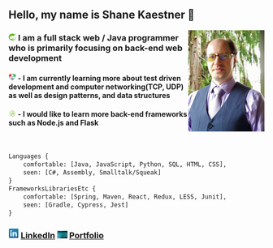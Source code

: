 ## Hello, my name is Shane Kaestner 🌇 
[<img align="right" src="images/Online-Shane.jpg" alt="My picture" title="Shane" width="150" height="200" />][portfolio]

### <img src="images/Spring.jpg" alt="Spring logo" title="Spring" width="15"> I am a full stack web / Java programmer who is primarily focusing on back-end web development

#### <img src="images/TDD.jpg" alt="Test Driven Development flow" title="red green refactor" width="15"> - I am currently learning more about test driven development and computer networking(TCP, UDP) as well as design patterns, and data structures

#### <img src="images/Node.png" alt="Node.js logo" title="Node" width="15"> - I would like to learn more back-end frameworks such as Node.js and Flask

<br />

```
Languages {
    comfortable: [Java, JavaScript, Python, SQL, HTML, CSS],
    seen: [C#, Assembly, Smalltalk/Squeak]
}
FrameworksLibrariesEtc {
    comfortable: [Spring, Maven, React, Redux, LESS, Junit],
    seen: [Gradle, Cypress, Jest]
}
```

### [<img src="images/LinkedIn.jpg" alt="LinkedIn logo" title="LinkedIn" width="20">][LinkedIn] [LinkedIn][LinkedIn]     [<img src="images/pointlessbinary.jpg" alt="chalkboard with binary written on it" title="PointlessBinary" width="20">][portfolio] [Portfolio][portfolio]


[portfolio]: https://kandelonius.github.io/Portfolio-SJK/
[LinkedIn]: https://www.linkedin.com/in/shane-kaestner/
